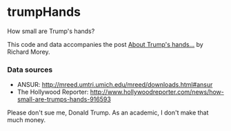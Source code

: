 # trumpHands
How small are Trump's hands?

This code and data accompanies the post [About Trump's hands...](https://medium.com/@richarddmorey/about-trumps-hands-86fd9a2c7c5#.ic996lu5z) by Richard Morey.

### Data sources
* ANSUR: http://mreed.umtri.umich.edu/mreed/downloads.html#ansur
* The Hollywood Reporter: http://www.hollywoodreporter.com/news/how-small-are-trumps-hands-916593

Please don't sue me, Donald Trump. As an academic, I don't make that much money.
